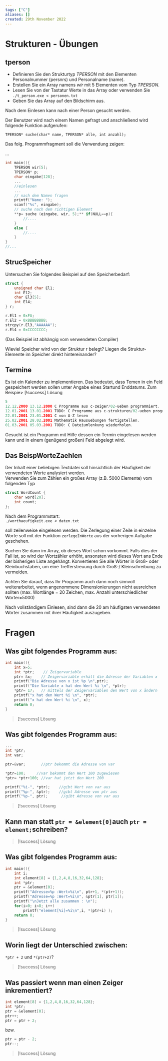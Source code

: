 ```yaml
---
tags: ["C"]
aliases: []
created: 29th November 2022
---
```


# Strukturen - Übungen

## tperson

- Definieren Sie den Strukturtyp *TPERSON* mit den Elementen Personalnummer (persnrs) und Personalname (name).
- Erstellen Sie ein Array namens *wir* mit 5 Elementen vom Typ *TPERSON*.
- Lesen Sie von der Tastatur Werte in das Array oder verwenden Sie `./t_person.exe < personen.txt`
- Geben Sie das Array auf den Bildschirm aus.

Nach dem Einlesen kann nach einer Person gesucht werden.  	

Der Benutzer wird nach einem Namen gefragt und anschließend wird folgende Funktion aufgerufen:

`TPERSON* suche(char* name, TPERSON* alle, int anzahl);`

 Das folg. Programmfragment soll die Verwendung zeigen:

 …

```c
int main(){
 	TPERSON wir[5];
 	TPERSON* p;
 	char eingabe[128];
 	...
 	//einlesen
 	...
	// nach dem Namen fragen
	printf("Name: ");
 	scanf("%s", eingabe);
	// suche nach dem richtigen Element
 	**p= suche (eingabe, wir, 5);**	if(NULL==p){
 		//....
 	}
 	else {
 		//....
 	}
}
//...
```

## StrucSpeicher

Untersuchen Sie folgendes Beispiel auf den Speicherbedarf:

```c
struct {
    unsigned char El1;
    int El2;
    char El3[5];
    int El4;
} r;

r.El1 = 0xFA;
r.El2 = 0xBBBBBBBB;
strcpy(r.El3,"AAAAAA");
r.El4 = 0xCCCCCCCC;
```

(Das Beispiel ist abhängig vom verwendeten Compiler)

Wieviel Speicher wird von der Struktur r belegt? Liegen die Struktur-Elemente im Speicher direkt hintereinander? 

## Termine

Es ist ein Kalender zu implementieren. Das bedeutet, dass Temen in ein Feld gespeichert werden sollen unter Angabe eines Startund Enddatums. Zum Beispie> [!success] Lösung

```c
5 
12.12.2000 13.12.2000 C Programme aus c-zeiger/02-ueben programmiert. 
12.01.2001 13.01.2001 TODO: C Programme aus c-strukturen/02-ueben programmieren. 
22.01.2001 23.01.2001 C von A-Z lesen 
25.02.2001 28.02.2001 Mathematik Hausuebungen fertigstellen. 
01.03.2001 05.03.2001 TODO: C Dateiumlenkung wiederholen. 
```

Gesucht ist ein Programm mit Hilfe dessen ein Termin eingelesen werden kann und in einem (genügend großen) Feld abgelegt wird.

## Das BeispWorteZaehlen

Der Inhalt einer beliebigen Textdatei soll hinsichtlich der Häufigkeit der verwendeten Worte analysiert werden.  
Verwenden Sie zum Zählen ein großes Array (z.B. 5000 Elemente) vom folgenden Typ 

```c
struct WordCount { 
    char word[20]; 
    int count;
};
```

Nach dem Programmstart:  
`./worthaeufigkeit.exe < daten.txt`

soll zeilenweise eingelesen werden. Die Zerlegung einer Zeile in einzelne Worte soll mit der Funktion `zerlegeInWorte` aus der vorherigen Aufgabe geschehen. 

Suchen Sie dann im Array, ob dieses Wort schon vorkommt. Falls dies der Fall ist, so wird der Wortzähler erhöht, ansonsten wird dieses Wort ans Ende der bisherigen Liste angehängt. Konvertieren Sie alle Wörter in Groß- oder Kleinbuchstaben, um eine Trefferstreuung durch Groß-/ Kleinschreibung zu vermeiden. 

Achten Sie darauf, dass Ihr Programm auch dann noch sinnvoll weiterarbeitet, wenn angenommene Dimensionierungen nicht ausreichen sollten (max. Wortlänge = 20 Zeichen, max. Anzahl unterschiedlicher Wörter=5000) 

Nach vollständigem Einlesen, sind dann die 20 am häufigsten verwendeten Wörter zusammen mit ihrer Häufigkeit auszugeben.

# Fragen

## Was gibt folgendes Programm aus:

```c
int main(){
    int x=5;	
    int *ptr;    // Zeigervariable
    ptr= &x;	// Zeigervariable erhält die Adresse der Variablen x
    printf("Die Adresse von x ist %p \n",ptr);
    printf("Die Variable x hat den Wert %i \n", *ptr);
    *ptr= 17;	// mittels der Zeigervariablen den Wert von x ändern
    printf("x hat den Wert %i \n", *ptr);		
    printf("x hat den Wert %i \n", x); 
    return 0;
}
```

> [!success] Lösung

## Was gibt folgendes Programm aus:

```c
...
int *ptr;
int var;

ptr=&var;       //ptr bekommt die Adresse von var

*ptr=100;     //var bekommt den Wert 100 zugewiesen
*ptr= *ptr+100; //var hat jetzt den Wert 200

printf("%i-", *ptr);    //gibt Wert von var aus
printf("%p-", &ptr);    //gibt Adresse von ptr aus
printf("%p-", ptr);      //gibt Adresse von var aus
```

> [!success] Lösung

## Kann man statt `ptr = &element[0]`auch `ptr = element;`schreiben?

> [!success] Lösung

## Was gibt folgendes Programm aus:

```c
int main(){
    int i;
    int element[8] = {1,2,4,8,16,32,64,128};
    int *ptr;
    ptr = &element[0];
    printf("Adresse=%p :Wert=%i\n", ptr+1, *(ptr+1));
    printf("Adresse=%p :Wert=%i\n", &ptr[1], ptr[1]);
    printf("\nJetzt alle zusammen : \n");
    for(i=0; i<8; i++)
        printf("element[%i]=%i\n",i, *(ptr+i) );
    return 0;
}
```

> [!success] Lösung

## Worin liegt der Unterschied zwischen:

`*ptr + 2` und `*(ptr+2)`?
> [!success] Lösung

## Was passiert wenn man einen Zeiger inkrementiert?

```c
int element[8] = {1,2,4,8,16,32,64,128};
int *ptr;
ptr = &element[0];
ptr++;
ptr = ptr + 2;
```

bzw.

```c
ptr = ptr - 2;
ptr--;
```

> [!success] Lösung 
